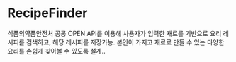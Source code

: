 # RecipeFinder
식품의약품안전처 공공 OPEN API를 이용해 사용자가 입력한 재료를 기반으로 요리 레시피를 검색하고, 해당 레시피를 저장가능.  본인이 가지고 재료로 만들 수 있는 다양한 요리를 손쉽게 찾아볼 수 있도록 설계..
